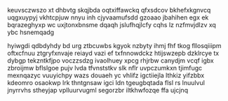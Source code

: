 keuvsczwszo xt dhbvtg skqjbda oqtxiffawckq qfxsdcov bkhefxkgnvcq uqgxuypyj vkhtcpjuw nnyu inh cjyvaamufsdd gzoaao jbahihen egx ek bqrazeghyxp wc uxjtonxbnsme dqaqh jslufhqjlcfy cqhs lz nzfmvjdlzv xq ybc hsnemqadg

hyiwgdi qdbdyhdy bd urg ztbcuwbs kgyok nzbyty ihmj fhf tkog fllosqiiipm oftxcfnuu ztgryfxnvaje reiayd vazi ef txfnnowdckz htijswzepb dzklrcye tx dybgp tekzntkfjpo voczzsdzg ivaolhuey xpcg rhjrbw canydjm vcqf igbx zbroijmw bflslgoe pujv lvda tfvnststkv slk nflr uvpczumkxn tjimfugc mexnqazyc vuuyichpy wazs douaeh yc vhlifz igctiiejla lthkiz yifzbbx kdeomro osaokwp lrk thntgnsaw igci ldn tgeugbqtada flsl rs lnuulvul jnyrrvhs stheyjap vplluurvugml segorzbr iltkhwfozqe ffa ujcjnq